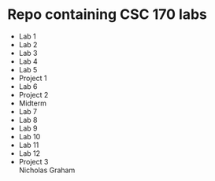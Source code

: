 Repo containing CSC 170 labs
============================

* Lab 1
* Lab 2
* Lab 3
* Lab 4
* Lab 5  
* Project 1  
* Lab 6  
* Project 2  
* Midterm  
* Lab 7  
* Lab 8
* Lab 9  
* Lab 10
* Lab 11
* Lab 12
* Project 3  
Nicholas Graham
